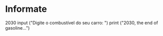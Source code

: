# Informate
2030
input ("Digite o combustível do seu carro: ")
print ("2030, the end of gasoline...")
